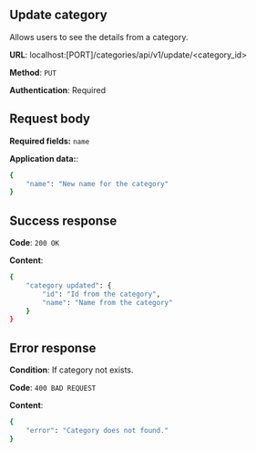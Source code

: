 ## Update category
Allows users to see the details from a category.

**URL**: localhost:[PORT]/categories/api/v1/update/<category_id>

**Method**: `PUT`

**Authentication**: Required

## Request body
**Required fields:** `name`

**Application data:**:
```bash
{
    "name": "New name for the category"
}
```

## Success response
**Code**: `200 OK`

**Content**:
```bash
{
    "category updated": {
        "id": "Id from the category",
        "name": "Name from the category"
    }
}
```

## Error response
**Condition**: If category not exists.

**Code**: `400 BAD REQUEST`

**Content**:
```bash
{
    "error": "Category does not found."
}
```